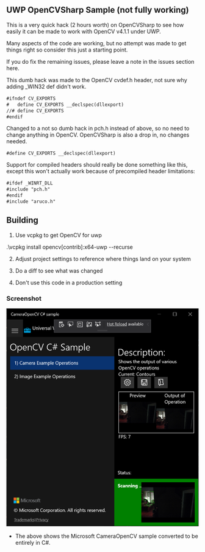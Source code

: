 ## UWP OpenCVSharp Sample (not fully working)

This is a very quick hack (2 hours worth) on OpenCVSharp to see how easily it can be made to work with OpenCV v4.1.1 under UWP.

Many aspects of the code are working, but no attempt was made to get things right so consider this just a starting point.

If you do fix the remaining issues, please leave a note in the issues section here.

This dumb hack was made to the OpenCV cvdef.h header, not sure why adding _WIN32 def didn't work.

```
#ifndef CV_EXPORTS
#   define CV_EXPORTS __declspec(dllexport)
//# define CV_EXPORTS
#endif
```

Changed to a not so dumb hack in pch.h instead of above, so no need to change anything in OpenCV.  OpenCVSharp is also a drop in, no changes needed.

```
#define CV_EXPORTS __declspec(dllexport)
```

Support for compiled headers should really be done something like this, except this won't actually work because of precompiled header limitations:


```
#ifdef _WINRT_DLL
#include "pch.h"
#endif
#include "aruco.h"
```

## Building

1. Use vcpkg to get OpenCV for uwp

.\vcpkg install opencv[contrib]:x64-uwp --recurse

2. Adjust project settings to reference where things land on your system

3. Do a diff to see what was changed

4. Don't use this code in a production setting

### Screenshot
![Screenshot](https://github.com/Noemata/OCVSharpTest/raw/master/Screenshot.png)

* The above shows the Microsoft CameraOpenCV sample converted to be entirely in C#.